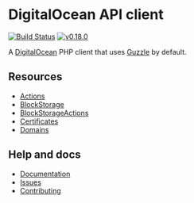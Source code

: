 # DigitalOcean API client

[![Build Status](https://travis-ci.org/wappr/digitalocean.svg?branch=master)](https://travis-ci.org/wappr/digitalocean)
[![v0.18.0](https://img.shields.io/badge/version-v0.18.0-orange.svg)](https://packagist.org/packages/wappr/digitalocean)

A [DigitalOcean](https://m.do.co/c/97ced4f9088d) PHP client that uses [Guzzle](https://github.com/guzzle/guzzle) by default.

## Resources

* [Actions](https://digitalocean.wappr.co/en/latest/actions/)
* [BlockStorage](https://digitalocean.wappr.co/en/latest/block-storage/)
* [BlockStorageActions](https://digitalocean.wappr.co/en/latest/block-storage-actions/)
* [Certificates](https://digitalocean.wappr.co/en/latest/certificates/)
* [Domains](https://digitalocean.wappr.co/en/latest/domains/)

## Help and docs

* [Documentation](https://digitalocean.wappr.co/en/latest/)
* [Issues](https://github.com/wappr/digitalocean/issues)
* [Contributing](https://github.com/wappr/digitalocean/blob/master/CONTRIBUTING.md)

